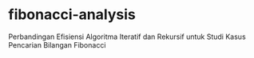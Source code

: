 # fibonacci-analysis
Perbandingan Efisiensi Algoritma Iteratif dan Rekursif untuk Studi Kasus Pencarian Bilangan Fibonacci
